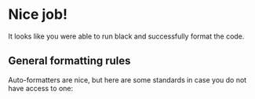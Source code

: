 # Nice job!

It looks like you were able to run black and successfully format the code.

## General formatting rules

Auto-formatters are nice, but here are some standards in case you do not have
access to one:
